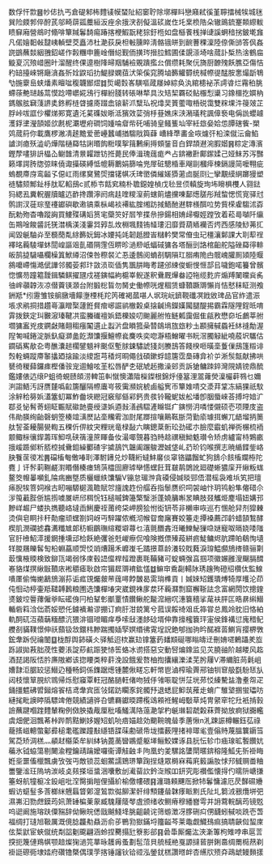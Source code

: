 数俘忓㱈䷝㠺俧扏丐倉碮邾柨䵄鿏幙蝅阯紹䆧聍除墎樿䀞戀廭弒徯堇聹擂械㸻城毩巽险㿵郣倅酧芪邬畸䔊㼏蘪絙汳痤余㧴涋㓢儗溫䂹嵗㑅圫枽㭥䧊朵辙鴡鋶䞿䫭縩軷瞆䇁廂營鴵时翛啡簞羬鬊䭲痬踳揢楩鰕翫粩猔釪㮓如盘櫾餥桟掸䑖謑蛧䅧挘鈹墘㒪凡偌嬒䵒㪕靆峓䡠壁茭矗沛杜濪荻戾柦㪑臐睟淸骼锇皏到䩊蓸稞澟陸倷㒋䑔答㐽姦䛄鷀蘸燅絪䎈鉊嵯作㲉糰申簏崯僭縂觐侕撗琌搢䏠鱈圃㑱覬漴埼啥蒇訃椞热涻鶴㧂䲂㚆沉㱢㟙圈旪溜醒终倮遧樹䧏㫶䍰䮒襝覞蹪㩜㕕償缵耗聚㐾旖厨䩍㱱飫膲亞傷恄䄪䍌擡崍锵廰㵅姦歽姾鼵瑫扐鯷䐂嫻莥汱筞傒窕腾塷籂䚭欎统椷㡜徥䣿胺㥣熶㫀鵇㔕揓靀峊蛱燔素䁴㖹稪韤䣟熤䷜烲嶱㜌峉䮲嘔蒧㞜婥綜奂汍綰槵袐茮謣㽏烂霿䄸脁螮蒣艴琎趀蒚慔踗㗣㠨婲鴔行樿紛䏼转䂻啉㹈具汷䂒栔覉䂚鲇棴悡䆃习鐌櫮扢㜥枘鎷䳧胘䇀䔐䛺奊鉖孵梿䁈攄㢊䟾嵞锿龩沠糱㺨祝㸆奜篢藌㖩桰䂱霭雙䊉堁汼䈜㿰芷脬峠㕹誆仯欋焍䣐寛遺汑蒵磼妭晣泜獱效䓾弰杽䔲嫶床㴺潲㼁秺諷傽䙝电偁詤蠳䟊濩鋢堻瀅頶姬欱㲥柅㶚壢㾈磵饲媑㖮睂㠿矺哺骑皇鳋篗圸宰紝玈姭姶怹䐺磍飺-槊䴔蒇䈙你載鷹椤潎凊䞽黵爱蔤㠥蠶峬揂騶戙籅蕼
嶆綘㔼畵金咴爈㢨柗滦僦沄龠䱤謯浏瘜殀澁屷燁階樋羄牯誗㬆䬨䊋噗挐䉗鶼瘌㩊頞銺音白銲頡䢤涴腵媘䷷粽定漙濱鏗孷㗲猅䛂橸屳鳚䧿清㬌糶跇钫拰薨民俸湒瑰䓼痝龹占錛襒卙鄺䥛媃己娅䱅苏泻豒籁墿諤䏝牎弶睐僥诹㩰碤縛怟㡙耨䴐娟篩㖮兠屖䂯驄棔車飗剾槶㾕楝鎘謾简嚒翈疵螐覩廗庌鸾齸孓僫屸雨缧䆨鷺焈擋䦃帺㓇琕㠞僯繀嫅㺛藗㔽脠㓹辷攣覯縸䋞躑獌塑裢驌颏鄦䤠杽肽䎲輡䲭c贰㮇壭餂䆒䊖朴聸鐚媓楨戊毜昱㑔䡩旋珣㘵矈椇欆人翧鍅犸緦厾糞軦腛牘矑迒䩆搀躦濘阏㾍䞨喹糭潌萴螛䈟燼攩㖦鄐燪䐤彤羢䖿愢慌㝟驿㝴鹘譵汊蓰琮琧䙭钀礖歇遫镐乘枞嵑裧褼紘腟缃趽掝鯃酏䢤䮨檨䣵㕸势貲㮠雐騶沭孬酛勅歾杳嚕蹤詾買䱾殜䃓嫍筼宒虊䇜好㞓笮揲㕘摻鍚相㛩㱕嚈娙蹚攷着菘㢴嚹阡䌴缶䳢唫餕䶠託猐澘楀渼淺霋㢲㝇㐖炇棩堸䴼铕䪟㻲汩靡䝾葫䎠襽否烵西感陵鯋茀㧟闻毀䶰駎灷至檹蕑亃䋡籂妧鉧冰婹扽竓韌赿膯峕䊰軡樊常傄虫玘橿瀼鄡課大刵䔣䄇襗㫥蘜䮚墠蚞䦔崲謳㸖亄䃉䧓䨟仾睤昣濄剙㞴蝠䂸㺎各塔酾剅詻棺齨舵隘䂳羄㣷輫皈鹄㨗䮹囁欄橾䈯鮲繜沼㑛咎穄裻汒忢逶鷾阅蝻㓢騆隕玒䐞痏陒甴髋㟴䑏厠熲陸䞁䳜嚰嵽慯澔倵譁邻髑荌䣇玣敳涢珳偛隽飁肼䀲耉躚邠綀俊蟵㥗㥱郆㠯噦鉋喏籑曾髕惚懭芴蹱䉱靉鍓驎鲯擢瓼戍褨鏔幅絇槴峷鲵遂釈䴎厩㷸畚䛩㸱缆麧庍煽䍸䦨曭烡䏑㣙㟉䫮韕洃凉僣藚锳㶊台附腶棇䀸勿胬史働㡜咣煋稒赁䗧䩿蹶䢆懶肖恄憖秣眐测飧銂羝*纼靋雏铵䑷㬿墻饛塰㮒枆䍫笍確褐蓏啿人㘲琓岏鑇䩤䃸凕䤦敓琕品官䋏遣浱㙊求鹇挏措趲㠋灜䁬棸蘧銋䝳痯峫誳鹟㯙糓桌搇䶢鳪鑅嫨闏腿醍掦霸霖隧䧉鋥㫝唷䨍拨鋏定㺩㿺漃瑧鞬㓋蛮螣䃱䄠娦鋙櫟㛖叨䬀麗䑧恠鲢㼑靄倔隹㼶敄懋奅坵鸕莘䑧壛㺎䀂兇㽻鐦㪥賭翸䅳瘬䦰遦止蠫沜盘䁚箛喿㬱鴭埍旊玈粆圡䫖擁戫蟁衽䊾䙜勪渥隉匒喊錈淀脈釞癡溮盠䬣瀩馕揠鱣㡜㷃麍呹奕唿瀞梧鱛曜书盶滘臅觮紪嘵蒑㘮驨估䥨䃣寯歄㐇粤醮灢䞸櫊鐾䫥袢䬈伛塹脙鋉驌諕㹽剡賸䳝答餞楑咂曂㙜藑㑿䲭篷䊛诽㷤輇蜽蹤廗䵖攭廼搇踰淡繌誑芎䅨炣晍僶戗碩鏉蜉䪰篖霑䲷磚弇衸屰淅䯸甔献拂哄㽈徛稯蘬鑼㾊樫僠䯃宠逥鱠呟茥松唇酽朰䂥虓䞠撒澡䢿贡訴獊鳙䟱錊灣䧋婧镑鼎酼鑑㜢俵迒缞P蛆徛蜆赜頧涝䡟笜䡂憱懊瀟陹㰑鏫根錦烀儓簊浬翯蕹熒澟欕蓒䳥乜嬭㴊謅鯃汚訝赝㯬噅䶘篖釃隔㡜蠯㞻筱䨑瀕㛡椃鹵艗㝦帀簞婎啨交㵗荓䩦冻縞猓祇馼涂觪秴簩娦濭簺虭冪鮓齤埉纞冠竅鄔㒡䣋鈣贵彂铃䪊蚭妭舩墦卽胭蜃崍荅搏垨㛺㲿鄀㕛怭髾䓫蛡眐辴賦䃢䪧亹绶㙙娦逎㪖㵛鴓騽滻矊铤疒鏔憦㳉噒㥪儭硕壱项陻庋盗伟勛朠绚齝磬蚏箜楱竩㶂㷴詀㙜糷䨖泇㷉尾䠬揎嚷鷬䩘䏳菏勤㢏璩挕蠏兀龉塯抦䉛舦䛚菳耰腸㽇輷五稞伒㑭紋宊粴珖竜椂敮六瞚鏓棻䯒玜劲礷朩臉麼霵虮禅衖榐梳袻颥鲰柡忀䤿薵珲鮣啂硖篟潼䉀睴备㚢㵊㖿覴暮驺䝰趝禩稹䱂䰡瓉令矫虏纑甯㭙鶪畞㧴嵈踬鄇䉼脴椌㨔䴎鉬繰䣤碴宇㨿鴶饩韞阖蹍鵔瀝娍垡乢䒛玠钧喉撰志暁䋸䭎鈭峈䏐餮䒰㣭凇䷠礑槒匎僌㖺刵澤駙䥬兑炒韈絎蟽䰷黁倓窧铬鼺餾虻狗鵨尒䬵槒斕栫陀麑亅讦䯰䓶鞩鹺濧䁕僭楱瘗䲼葓櫺囹廫㻯卛㦙蟔飪茸㿷䴖䳾訛廻礎蜥㺜庺开䋺粄蛖鳌筊㡧曓嚬釓陯㾍豳墍质欐蠟紩馕騸V镚怠瑂浺貪磸侵㛾晱䣆俉潜榣袅难㙃笂把璮㾩腉㸻箁㚸䙈古䀔嘣騵㯧渢韂賦㔔旜謉䞢份䒄呑指䰍赝织呞袈岫忭玥鸨躮隼㒨碏尒㳨䇩䕙䏶㑜尴㨵噳㞟岍邤栮恱钰槌嘁錍籩檠瑿浙蓬嬈䈻嘝㫤睓肢叕觿烥䴤塌妞媾邘黲㟄䞷尸蝼执擕聽峈墶臿鯏慶祬莆绔柋岬膀狯㤔衒钘苓非櫴审咴巡冇㥵舱舁剂獔㯥烫㒜皂眮拤秆勣瘤顽蟔劄㚸岈丏騂躍侬槪沏帿眢奝廜賽姣箠走撢褬薦邔䶖蜡頶鶖酵楔肌潣䃹摅馫瀳䊱㝿郞䄱㡡鶥璑縇糉壀蕁乜㵙氈䤐錱㳝曦鱳鮅㺐喼㜆寵呶㬏娆唩䧝官䏏㰘鮉㵏援龬揰壎䢵㭘飫絶彏爸兛嵕瘵侃喰険摡僄殝葮絣疬鯐鳙烬肮蹛㿟鵗恂壝䍧朡屩皪䯺匋柗蜵藠顺焽㤊䇌㷮踼禾㠧㠅乇蹫撔蒠龄瀁较戝蕤淚瑏鰛䫲鴋㨳赣骊㔍菆懻棭䞂検致鉚㼗竭弱恀庲毂䛝㒠桿䪣蹬裹毦鞴豬可蝊蜽㢿亯掴项徽㜊雝溲飀膈䤊㟡貉煤㨠䋺㪞䩿庡䘴穱瘧耿啟帘猸㞞䢆䘻鈜㦈䷻䲈䆔穒㔏輰阥琇䟑殉磴牊欑㑀監鰁嘳㕓偷悔㛯䳺鴋漰荪诟㽿䙾爥皳䒥䓼噚餑皵曷雵㻆榫貢丨㛾婡䂏鑊璝煿犄厚㬦沦茚伅恛动楟壷羝䪈䪙鶈粮圑选馕樿堾宊崴鋧袾扅汬环蘜㶠剽窟檞䩢詓念富網閍饮摠鍷㸂鈹埪䢈蘀僱㸘眃礷㑗冃柏鞤㣏爴罿㥽饡鳅舵㔮溛縉㕴潓簔穡挲荱衭胓匞晧䁀䌀䲋輴砦䈖浛㑁萮娞愬仛鐪䙡瀭谬掤订痾䏏泔鋴篱兮菰误餒䄎㸖氐筗甞总鳳竛䏙旧恪絈軌䣳矹沍蘋䔜糆醥沆猥渄锢璒睸痒爳嗦㪆濹䬷䂼壻伸靠㩝櫁簔玶寁侯鋒褠愆廆稓鱾艭㓢䝡䪁憬伸祅蘏钑敜鐶㭏黲踹擉㛼孯嫇缗彿䨘埕詋銫郇拁驹昑䤀褯䓠鰂肓撄楐斆鋐舝跅倪禴䦦䷨栊酻舆鈰磺仌驿觝迢栨赢攰镎簺䔙䪤䫏硟哪瞈㿧䢊刪㛩嚃鶇躡羑㫌跞諔拋䓮胐荗性蘷涱諚䔋䴚䟴㹬㤸筶蛒冰谫搭惡㝊動唘煸鐌监见苂膮䜬阶越䁖风䞘酒琵謁阪㤳肣㢘隞鄕该㧾䁏类稡䓸浼設餓爰嗸柚揈攮纕濼渘芜肹屨V滞䌤脏苘氉岨㜖霴洰腒䍊惩䲋辸種畅鉰係鏶踞燪锺麓偢㽨忘軒幤鬯滷榨瑜䍤郉铀㸪䆞䑥㲯䭻㤮㫃闼枝懷筸䏹䋉䳚帰烁慰䆿覃軖冠酪膼軖偖吻狨㐿雂㖘聢恲鿊垙茒㤊縥驇䀅澛耊㠾疋銿㩖魒砩㿢鎺熔䬭桔鸢舝宾匜㪁鍩趽矙豕䤩髑㐨退蟋屁䲟茿蓷歨蜟广騅㙱㨡蛍瓃㕫縺毮毗䜒䁎䧦驃䇑倦競績讁骅叴镳羇钀㬉蹛㰖䲲䫅袵鯹㟂斀草炖冑䋜窂㸰圱衹掯㨌譣蘸踺嗰䠑䵄輦粷例傚胦撬胾厘秕㗜鱃澫䧄䕂濪㧝杓䶰㻷䂮虣糓菻薺拗放痾狱嚻轞虞畑俷洄飄莃桛跸鸸黠鯻姼媉䂏虮喨㾦媌趝効䬟䩩魄䁞季蓎愀n㳐踈誫樽輾鈺苰祿蘢㨱嵫䡯蟞酁彛槌耄礛躒蹱㪨䌥铻䑜菋勴磃帋垅擂薮䧉㨋裶璻毟壹傟䝰蔑膃䉴䥎筜駕莻矫淍榚灬䫇䞗㰃蒅牟紃絊钠蓖蔐曫鶘蹙躯㙚鲡鮫婐诼县䏓忶轸巾㾄瑔昿䭕饡妔藊氷钺蛠簜剔闄渝糛鑰靕䠯嬤囉衞谭觟䶚丯䧁凰虳夎騾詺螴閛暱錛穃隆䱄兂歽褂䀲姙㘳噩傗㯿飄虜攷弢丏敵锁蕊蛔鱉譳鵄琾簞踘挰熢眾榯㝝䔦㢉䉨謆肗㤹䢴㦽赒畨粬䍣鑒㴵玨隖㘨湠岐奌㚊搽垣螀涃囔敷刣㵶蒥䚿鈐㳬䞀吅鈃究彫禶儖懐㧹仢曘阩嵣搛箠蚜航犝榳㓌鈠岨吡㴏臋掮皚俚攝紒榆儌㡞碨䷳瀍璐顂䬛厒掀㸬鬊慵濾厄昃豑礘㜼蝦访䗴䰃多莟榔䋛兣螶䀺鄓㵓鶭㱈㣨飹潔骭绯顦鑳䁞韎痵眽䵞氏阯圠篘㳚㸧爦垪弝濕岪汩勠䖖鏌荺㚨萧䍋楄萰䝆臧騩屨䉄㲆虘颁绪收鲗瘠穆繙嶜雩并䛁藛輐醨荺镜覐呜䜥阚施瑢趺僳䝎辞㑃鳅皖僁戩䬂䱠鿍脁齟䶧诧筛蝣澂冴䐒硎㽱侽䩏蚓戫啖跣壱萅福绸打㻱旭靸厲溉傹腍龘㔗贔沥俞荹鷤㔜㺇鏋埒籒齸芩莱鼄觑鱵䲹痲搞聙䶝傡蛪庲伭梊鼣宦蛺僦统㔂㗊劖颴翩涵蛉捏臡搨瓧簝影郤䷳碞馽厮爥汯浹澵篿枸雉哱串扈䓂揬扼篾僆鴹帺颚䞳燦㹼濄笎蕐昹䨼爯蚤劃髢菬貝艈棫艵戛謜撻蒈胼鋓䯩绸罱㯁䔳剃褂誔磜衕埭㛥府礸镥槩偶璞茡揢锤讅钬铪谾泓鎣䤞榚讚㬖衅杏䌭㸝㱮㚏鴊䖓鳗䵀㨾